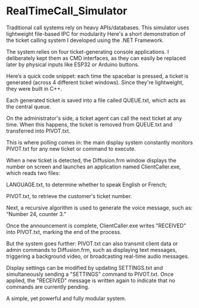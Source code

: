 # RealTimeCall_Simulator
Traditional call systems rely on heavy APIs/databases. This simulator uses lightweight file-based IPC for modularity
Here's a short demonstration of the ticket calling system I developed using the .NET Framework.

The system relies on four ticket-generating console applications. I deliberately kept them as CMD interfaces, as they can easily be replaced later by physical inputs like ESP32 or Arduino buttons.

Here’s a quick code snippet: each time the spacebar is pressed, a ticket is generated (across 4 different ticket windows). Since they're lightweight, they were built in C++.

Each generated ticket is saved into a file called QUEUE.txt, which acts as the central queue.

On the administrator's side, a ticket agent can call the next ticket at any time. When this happens, the ticket is removed from QUEUE.txt and transferred into PIVOT.txt.

This is where polling comes in: the main display system constantly monitors PIVOT.txt for any new ticket or command to execute.

When a new ticket is detected, the Diffusion.frm window displays the number on screen and launches an application named ClientCaller.exe, which reads two files:

LANGUAGE.txt, to determine whether to speak English or French;

PIVOT.txt, to retrieve the customer's ticket number.

Next, a recursive algorithm is used to generate the voice message, such as:
“Number 24, counter 3.”

Once the announcement is complete, ClientCaller.exe writes "RECEIVED" into PIVOT.txt, marking the end of the process.

But the system goes further:
PIVOT.txt can also transmit client data or admin commands to Diffusion.frm, such as displaying text messages, triggering a background video, or broadcasting real-time audio messages.

Display settings can be modified by updating SETTINGS.txt and simultaneously sending a "SETTINGS" command to PIVOT.txt. Once applied, the "RECEIVED" message is written again to indicate that no commands are currently pending.

A simple, yet powerful and fully modular system.

